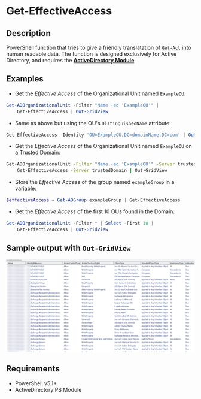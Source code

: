 # Get-EffectiveAccess

## Description

PowerShell function that tries to give a friendly translatation of [`Get-Acl`](https://docs.microsoft.com/en-us/powershell/module/microsoft.powershell.security/get-acl?view=powershell-7.2) into human readable data. The function is designed exclusively for Active Directory, and requires the [__ActiveDirectory Module__](https://docs.microsoft.com/en-us/powershell/module/activedirectory/?view=windowsserver2022-ps).

## Examples


- Get the _Effective Access_ of the Organizational Unit named `ExampleOU`:

```powershell
Get-ADOrganizationalUnit -Filter "Name -eq 'ExampleOU'" |
    Get-EffectiveAccess | Out-GridView
```

- Same as above but using the OU's `DistinguishedName` attribute:

```powershell
Get-EffectiveAccess -Identity 'OU=ExampleOU,DC=domainName,DC=com' | Out-GridView
```

- Get the _Effective Access_ of the Organizational Unit named `ExampleOU` on a Trusted Domain:

```sh
Get-ADOrganizationalUnit -Filter "Name -eq 'ExampleOU'" -Server trustedDomain |
    Get-EffectiveAccess -Server trustedDomain | Out-GridView
```

- Store the _Effective Access_ of the group named `exampleGroup` in a variable:

```powershell
$effectiveAccess = Get-ADGroup exampleGroup | Get-EffectiveAccess
```

- Get the _Effective Access_ of the first 10 OUs found in the Domain:

```powershell
Get-ADOrganizationalUnit -Filter * | Select -First 10 |
    Get-EffectiveAccess | Out-GridView
```

## Sample output with `Out-GridView`

![exampleoutput](/Screenshot/effectiveAccess.png?raw=true)

## Requirements

- PowerShell v5.1+
- ActiveDirectory PS Module